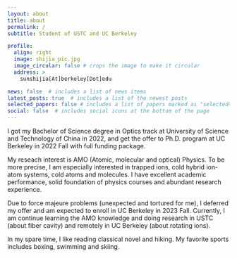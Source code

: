 ```yaml
---
layout: about
title: about
permalink: /
subtitle: Student of USTC and UC Berkeley

profile:
  align: right
  image: shijia_pic.jpg
  image_circular: false # crops the image to make it circular
  address: >
    sunshijia[At]berkeley[Dot]edu

news: false  # includes a list of news items
latest_posts: true  # includes a list of the newest posts
selected_papers: false # includes a list of papers marked as "selected={true}"
social: false  # includes social icons at the bottom of the page
---
```


I got my Bachelor of Science degree in Optics track at University of Science and Technology of China in 2022, and get the offer to Ph.D. program at UC Berkeley in 2022 Fall with full funding package. 

My reseach interest is AMO (Atomic, molecular and optical) Physics. To be more precise, I am especially interested in trapped ions, cold hybrid ion-atom systems, cold atoms and molecules. I have excellent academic performance, solid foundation of physics courses and abundant research experience. 

Due to force majeure problems (unexpected and tortured for me), I deferred my offer and am expected to enroll in UC Berkeley in 2023 Fall. Currently, I am continue learning the AMO knowledge and doing research in USTC (about fiber cavity) and remotely in UC Berkeley (about rotating ions).

In my spare time, I like reading classical novel and hiking. My favorite sports includes boxing, swimming and skiing. 